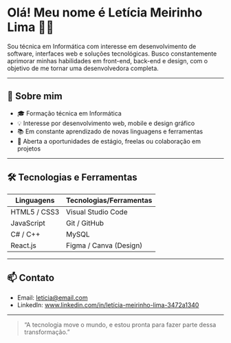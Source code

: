 # Olá! Meu nome é Letícia Meirinho Lima 👩‍💻

Sou técnica em Informática com interesse em desenvolvimento de software, interfaces web e soluções tecnológicas. Busco constantemente aprimorar minhas habilidades em front-end, back-end e design, com o objetivo de me tornar uma desenvolvedora completa.

---

## 🧠 Sobre mim

- 🎓 Formação técnica em Informática
- 💡 Interesse por desenvolvimento web, mobile e design gráfico
- 📚 Em constante aprendizado de novas linguagens e ferramentas
- 🤝 Aberta a oportunidades de estágio, freelas ou colaboração em projetos

---

## 🛠️ Tecnologias e Ferramentas

| Linguagens     | Tecnologias/Ferramentas     |
|----------------|-----------------------------|
| HTML5 / CSS3   | Visual Studio Code          |
| JavaScript     | Git / GitHub                |
| C# / C++       | MySQL                       |
| React.js       | Figma / Canva (Design)      |

---

## 📫 Contato

- Email: leticia@email.com  
- LinkedIn: www.linkedin.com/in/letícia-meirinho-lima-3472a1340  

---

> “A tecnologia move o mundo, e estou pronta para fazer parte dessa transformação.”

